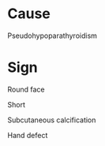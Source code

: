 
# Cause

Pseudohypoparathyroidism

# Sign

Round face

Short

Subcutaneous calcification

Hand defect
